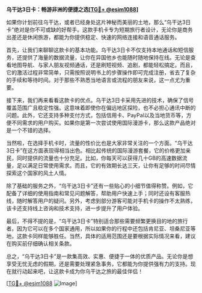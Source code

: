 **乌干达3日卡：畅游非洲的便捷之选[[TG💪+ @esim1088](https://t.me/s/esim1088)]**

如果你计划前往乌干达，或者已经身处这片神秘而美丽的土地，那么“乌干达3日卡”绝对是你不可或缺的好帮手。这款手机卡专为短期旅行者设计，无论你是商务出差还是休闲旅游，都能为你提供稳定、快速的网络连接和语音通话服务。

首先，让我们来聊聊这款卡的基本功能。乌干达3日卡不仅支持本地通话和短信服务，还提供了海量的数据流量，让你在异国他乡也能随时随地保持在线。无论是查看地图导航、与家人朋友视频通话，还是刷短视频、追剧，都能轻松搞定。而且，它的激活过程非常简单，只需按照说明书上的步骤操作即可完成注册，省去了复杂的手续和等待时间。对于那些不熟悉当地语言或流程的朋友来说，这一点尤为重要。

接下来，我们再来看看这款卡的优点。乌干达3日卡采用先进的技术，确保了信号覆盖范围广且稳定性强。这意味着即使你在偏远地区探险，也不必担心通讯中断的问题。此外，它还支持多种支付方式，包括信用卡、PayPal以及当地货币等，方便不同需求的用户购买。如果你是第一次尝试使用国际漫游卡，那么这款产品绝对是一个不错的选择。

当然啦，在选择手机卡时，流量的性价比也是大家非常关注的一个方面。“乌干达3日卡”在这方面表现得相当出色。相比起传统的国际漫游套餐，它的价格更加亲民，同时提供的流量也十分充足。比如，你每天可以获得几十GB的高速数据流量，足以满足日常使用需求。而且，它的有效期长达三天，让你有足够的时间尽情探索这个国家的风土人情。

除了基础的服务之外，“乌干达3日卡”还有一些贴心的小细节值得称赞。例如，它配备了详细的使用指南和常见问题解答，帮助用户快速上手；同时还设有客服热线，随时解答用户的疑问。另外，考虑到部分游客可能对手机卡的操作不太熟练，该卡还支持线上咨询和技术支持，进一步提升了用户体验。

最后，不得不提的是，“乌干达3日卡”特别适合那些需要频繁更换目的地的旅行者。因为它可以在多个国家通用，所以如果你的行程中还包括肯尼亚、坦桑尼亚等地，这款卡同样能够胜任。当然，具体的适用范围还是要根据实际情况来看，建议在购买前仔细确认相关条款。

总之，“乌干达3日卡”是一款集高效、实惠、便捷于一体的优质产品。无论你是想享受无忧无虑的假期，还是需要处理紧急事务，它都能为你提供强有力的支持。现在就行动起来吧，让这款卡成为你乌干达之旅的最佳伴侣！

[[TG💪+ @esim1088](https://t.me/s/esim1088) ![Image](https://i.postimg.cc/4NQfJmqS/Snipaste-2025-05-13-00-14-12.png)]